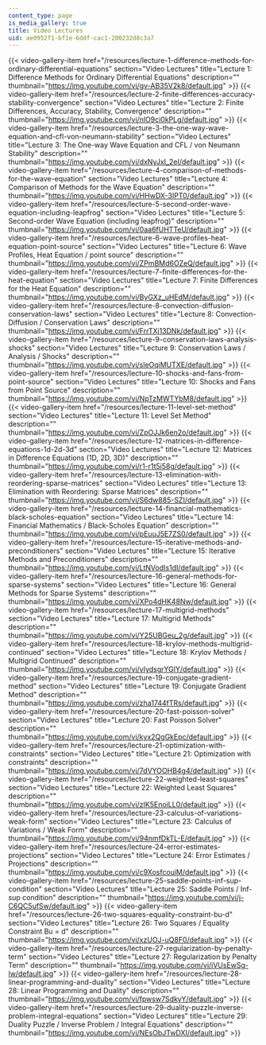 ```yaml
---
content_type: page
is_media_gallery: true
title: Video Lectures
uid: ae0952f1-bf1e-6ddf-cac1-200232d8c3a7
---
```

{{< video-gallery-item href="/resources/lecture-1-difference-methods-for-ordinary-differential-equations" section="Video Lectures" title="Lecture 1: Difference Methods for Ordinary Differential Equations" description="" thumbnail="https://img.youtube.com/vi/gv-AB35V2k8/default.jpg" >}} {{< video-gallery-item href="/resources/lecture-2-finite-differences-accuracy-stability-convergence" section="Video Lectures" title="Lecture 2: Finite Differences, Accuracy, Stability, Convergence" description="" thumbnail="https://img.youtube.com/vi/nlO9ci0kPLg/default.jpg" >}} {{< video-gallery-item href="/resources/lecture-3-the-one-way-wave-equation-and-cfl-von-neumann-stability" section="Video Lectures" title="Lecture 3: The One-way Wave Equation and CFL / von Neumann Stability" description="" thumbnail="https://img.youtube.com/vi/dxNyJxI_2eI/default.jpg" >}} {{< video-gallery-item href="/resources/lecture-4-comparison-of-methods-for-the-wave-equation" section="Video Lectures" title="Lecture 4: Comparison of Methods for the Wave Equation" description="" thumbnail="https://img.youtube.com/vi/HHwDX-3IPT0/default.jpg" >}} {{< video-gallery-item href="/resources/lecture-5-second-order-wave-equation-including-leapfrog" section="Video Lectures" title="Lecture 5: Second-order Wave Equation (including leapfrog)" description="" thumbnail="https://img.youtube.com/vi/0aa6fUHTTeU/default.jpg" >}} {{< video-gallery-item href="/resources/lecture-6-wave-profiles-heat-equation-point-source" section="Video Lectures" title="Lecture 6: Wave Profiles, Heat Equation / point source" description="" thumbnail="https://img.youtube.com/vi/ZPmBMd6OZeQ/default.jpg" >}} {{< video-gallery-item href="/resources/lecture-7-finite-differences-for-the-heat-equation" section="Video Lectures" title="Lecture 7: Finite Differences for the Heat Equation" description="" thumbnail="https://img.youtube.com/vi/ByGXz_uHEdM/default.jpg" >}} {{< video-gallery-item href="/resources/lecture-8-convection-diffusion-conservation-laws" section="Video Lectures" title="Lecture 8: Convection-Diffusion / Conservation Laws" description="" thumbnail="https://img.youtube.com/vi/FrrTXj13DNk/default.jpg" >}} {{< video-gallery-item href="/resources/lecture-9-conservation-laws-analysis-shocks" section="Video Lectures" title="Lecture 9: Conservation Laws / Analysis / Shocks" description="" thumbnail="https://img.youtube.com/vi/sleOqiMUTXE/default.jpg" >}} {{< video-gallery-item href="/resources/lecture-10-shocks-and-fans-from-point-source" section="Video Lectures" title="Lecture 10: Shocks and Fans from Point Source" description="" thumbnail="https://img.youtube.com/vi/NpTzMWTYbM8/default.jpg" >}} {{< video-gallery-item href="/resources/lecture-11-level-set-method" section="Video Lectures" title="Lecture 11: Level Set Method" description="" thumbnail="https://img.youtube.com/vi/ZpOJJk6en2o/default.jpg" >}} {{< video-gallery-item href="/resources/lecture-12-matrices-in-difference-equations-1d-2d-3d" section="Video Lectures" title="Lecture 12: Matrices in Difference Equations (1D, 2D, 3D)" description="" thumbnail="https://img.youtube.com/vi/r1-r1t5i58g/default.jpg" >}} {{< video-gallery-item href="/resources/lecture-13-elimination-with-reordering-sparse-matrices" section="Video Lectures" title="Lecture 13: Elimination with Reordering: Sparse Matrices" description="" thumbnail="https://img.youtube.com/vi/S6dw885-SZI/default.jpg" >}} {{< video-gallery-item href="/resources/lecture-14-financial-mathematics-black-scholes-equation" section="Video Lectures" title="Lecture 14: Financial Mathematics / Black-Scholes Equation" description="" thumbnail="https://img.youtube.com/vi/pEuuJ5E7ZS0/default.jpg" >}} {{< video-gallery-item href="/resources/lecture-15-iterative-methods-and-preconditioners" section="Video Lectures" title="Lecture 15: Iterative Methods and Preconditioners" description="" thumbnail="https://img.youtube.com/vi/LtNVodIs1dI/default.jpg" >}} {{< video-gallery-item href="/resources/lecture-16-general-methods-for-sparse-systems" section="Video Lectures" title="Lecture 16: General Methods for Sparse Systems" description="" thumbnail="https://img.youtube.com/vi/XPo4dHK48Nw/default.jpg" >}} {{< video-gallery-item href="/resources/lecture-17-multigrid-methods" section="Video Lectures" title="Lecture 17: Multigrid Methods" description="" thumbnail="https://img.youtube.com/vi/Y25UBGeu_2g/default.jpg" >}} {{< video-gallery-item href="/resources/lecture-18-krylov-methods-multigrid-continued" section="Video Lectures" title="Lecture 18: Krylov Methods / Multigrid Continued" description="" thumbnail="https://img.youtube.com/vi/vIydsgrYGIY/default.jpg" >}} {{< video-gallery-item href="/resources/lecture-19-conjugate-gradient-method" section="Video Lectures" title="Lecture 19: Conjugate Gradient Method" description="" thumbnail="https://img.youtube.com/vi/zha1744fTRs/default.jpg" >}} {{< video-gallery-item href="/resources/lecture-20-fast-poisson-solver" section="Video Lectures" title="Lecture 20: Fast Poisson Solver" description="" thumbnail="https://img.youtube.com/vi/kyx2QgGkEpc/default.jpg" >}} {{< video-gallery-item href="/resources/lecture-21-optimization-with-constraints" section="Video Lectures" title="Lecture 21: Optimization with constraints" description="" thumbnail="https://img.youtube.com/vi/7dVYOOHB4g4/default.jpg" >}} {{< video-gallery-item href="/resources/lecture-22-weighted-least-squares" section="Video Lectures" title="Lecture 22: Weighted Least Squares" description="" thumbnail="https://img.youtube.com/vi/zIK5EnoiLL0/default.jpg" >}} {{< video-gallery-item href="/resources/lecture-23-calculus-of-variations-weak-form" section="Video Lectures" title="Lecture 23: Calculus of Variations / Weak Form" description="" thumbnail="https://img.youtube.com/vi/94nmfDkTL-E/default.jpg" >}} {{< video-gallery-item href="/resources/lecture-24-error-estimates-projections" section="Video Lectures" title="Lecture 24: Error Estimates / Projections" description="" thumbnail="https://img.youtube.com/vi/c9XosfcouiM/default.jpg" >}} {{< video-gallery-item href="/resources/lecture-25-saddle-points-inf-sup-condition" section="Video Lectures" title="Lecture 25: Saddle Points / Inf-sup condition" description="" thumbnail="https://img.youtube.com/vi/j-C6QC5ufSw/default.jpg" >}} {{< video-gallery-item href="/resources/lecture-26-two-squares-equality-constraint-bu-d" section="Video Lectures" title="Lecture 26: Two Squares / Equality Constraint Bu = d" description="" thumbnail="https://img.youtube.com/vi/xzUOJ-uQ8F0/default.jpg" >}} {{< video-gallery-item href="/resources/lecture-27-regularization-by-penalty-term" section="Video Lectures" title="Lecture 27: Regularization by Penalty Term" description="" thumbnail="https://img.youtube.com/vi/iVUsEwSg-lw/default.jpg" >}} {{< video-gallery-item href="/resources/lecture-28-linear-programming-and-duality" section="Video Lectures" title="Lecture 28: Linear Programming and Duality" description="" thumbnail="https://img.youtube.com/vi/fpwsw7SdkyY/default.jpg" >}} {{< video-gallery-item href="/resources/lecture-29-duality-puzzle-inverse-problem-integral-equations" section="Video Lectures" title="Lecture 29: Duality Puzzle / Inverse Problem / Integral Equations" description="" thumbnail="https://img.youtube.com/vi/NEsObJTwDXI/default.jpg" >}}